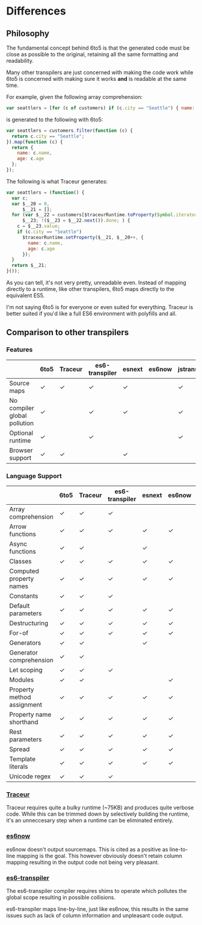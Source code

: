 # Differences

## Philosophy

The fundamental concept behind 6to5 is that the generated code must be close as
possible to the original, retaining all the same formatting and readability.

Many other transpilers are just concerned with making the code work while 6to5
is concerned with making sure it works **and** is readable at the same time.

For example, given the following array comprehension:

```javascript
var seattlers = [for (c of customers) if (c.city == "Seattle") { name: c.name, age: c.age }];
```

is generated to the following with 6to5:

```javascript
var seattlers = customers.filter(function (c) {
  return c.city == "Seattle";
}).map(function (c) {
  return {
    name: c.name,
    age: c.age
  };
});
```

The following is what Traceur generates:

```javascript
var seattlers = (function() {
  var c;
  var $__20 = 0,
      $__21 = [];
  for (var $__22 = customers[$traceurRuntime.toProperty(Symbol.iterator)](),
      $__23; !($__23 = $__22.next()).done; ) {
    c = $__23.value;
    if (c.city == "Seattle")
      $traceurRuntime.setProperty($__21, $__20++, {
        name: c.name,
        age: c.age
      });
  }
  return $__21;
}());
```

As you can tell, it's not very pretty, unreadable even. Instead of mapping
directly to a runtime, like other transpilers, 6to5 maps directly to the
equivalent ES5.

I'm not saying 6to5 is for everyone or even suited for everything. Traceur is
better suited if you'd like a full ES6 environment with polyfills and all.

## Comparison to other transpilers

### Features

|                              | 6to5 | Traceur | es6-transpiler | esnext | es6now | jstransform |
| ---------------------------- | ---- | ------- | -------------- | ------ | ------ | ----------- |
| Source maps                  | ✓    | ✓       | ✓              | ✓      |        | ✓           |
| No compiler global pollution | ✓    |         | ✓              | ✓      |        | ✓           |
| Optional runtime             | ✓    |         | ✓              |        |        | ✓           |
| Browser support              | ✓    | ✓       |                | ✓      |        |             |

### Language Support

|                              | 6to5  | Traceur | es6-transpiler | esnext | es6now | jstransform |
| ---------------------------- | ----- | ------- | -------------- | ------ | ------ | ----------- |
| Array comprehension          | ✓     | ✓       | ✓              |        |        |             |
| Arrow functions              | ✓     | ✓       | ✓              | ✓      | ✓      | ✓           |
| Async functions              | ✓     | ✓       |                | ✓      |        |             |
| Classes                      | ✓     | ✓       | ✓              | ✓      | ✓      | ✓           |
| Computed property names      | ✓     | ✓       | ✓              | ✓      | ✓      |             |
| Constants                    | ✓     | ✓       | ✓              |        |        |             |
| Default parameters           | ✓     | ✓       | ✓              | ✓      | ✓      |             |
| Destructuring                | ✓     | ✓       | ✓              | ✓      | ✓      | ✓           |
| For-of                       | ✓     | ✓       | ✓              | ✓      | ✓      |             |
| Generators                   | ✓     | ✓       |                | ✓      |        |             |
| Generator comprehension      | ✓     | ✓       |                |        |        |             |
| Let scoping                  | ✓     | ✓       | ✓              |        |        |             |
| Modules                      | ✓     | ✓       |                |        | ✓      |             |
| Property method assignment   | ✓     | ✓       | ✓              | ✓      | ✓      | ✓           |
| Property name shorthand      | ✓     | ✓       | ✓              | ✓      | ✓      | ✓           |
| Rest parameters              | ✓     | ✓       | ✓              | ✓      | ✓      | ✓           |
| Spread                       | ✓     | ✓       | ✓              | ✓      | ✓      |             |
| Template literals            | ✓     | ✓       | ✓              | ✓      | ✓      | ✓           |
| Unicode regex                | ✓     | ✓       | ✓              |        |        |             |

### [Traceur](https://github.com/google/traceur-compiler)

Traceur requires quite a bulky runtime (~75KB) and produces quite verbose code.
While this can be trimmed down by selectively building the runtime, it's an
unneccesary step when a runtime can be eliminated entirely.

### [es6now](https://github.com/zenparsing/es6now)

es6now doesn't output sourcemaps. This is cited as a positive as line-to-line
mapping is the goal. This however obviously doesn't retain column mapping
resulting in the output code not being very pleasant.

### [es6-transpiler](https://github.com/termi/es6-transpiler)

The es6-transpiler compiler requires shims to operate which pollutes the global
scope resulting in possible collisions.

es6-transpiler maps line-by-line, just like es6now, this results in the same
issues such as lack of column information and unpleasant code output.
